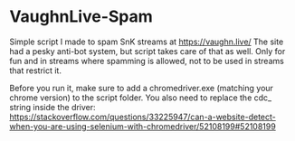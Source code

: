 # VaughnLive-Spam
Simple script I made to spam SnK streams at https://vaughn.live/
The site had a pesky anti-bot system, but script takes care of that as well. 
Only for fun and in streams where spamming is allowed, not to be used in streams that restrict it.

Before you run it, make sure to add a chromedriver.exe (matching your chrome version) to the script folder. You also need to replace the cdc_ string inside the driver: https://stackoverflow.com/questions/33225947/can-a-website-detect-when-you-are-using-selenium-with-chromedriver/52108199#52108199
